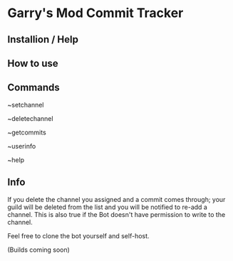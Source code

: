 #  Garry's Mod Commit Tracker

## Installion / Help


## How to use


## Commands
~setchannel

~deletechannel

~getcommits

~userinfo

~help


## Info
If you delete the channel you assigned and a commit comes through; your guild will be deleted from the list and you will be notified to re-add a channel. This is also true if the Bot doesn't have permission to write to the channel.

Feel free to clone the bot yourself and self-host. 

(Builds coming soon)
